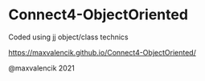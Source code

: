 # Connect4-ObjectOriented

Coded using jj object/class technics

https://maxvalencik.github.io/Connect4-ObjectOriented/

@maxvalencik 2021
